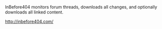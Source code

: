 InBefore404 monitors forum threads, downloads all changes, and optionally downloads all linked content.

http://inbefore404.com/